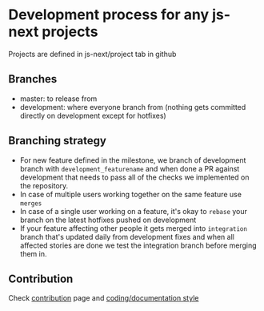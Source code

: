 # Development process for any js-next projects

Projects are defined in js-next/project tab in github

## Branches

- master: to release from
- development: where everyone branch from (nothing gets committed directly on development except for hotfixes)

## Branching strategy

- For new feature defined in the milestone, we branch of development branch with `development_featurename` and when done a PR against development that needs to pass all of the checks we implemented on the repository.
- In case of multiple users working together on the same feature use `merges` 
- In case of a single user working on a feature, it's okay to `rebase` your branch on the latest hotfixes pushed on development
- If your feature affecting other people it gets merged into `integration` branch that's updated daily from development fixes and when all affected stories are done we test the integration branch before merging them in.

## Contribution
Check [contribution](./contribution.md) page and [coding/documentation style](./codingstyle.md)